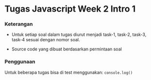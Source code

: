 # Tugas Javascript Week 2 Intro 1

### Keterangan
- Untuk setiap soal dalam tugas diurut menjadi task-1, task-2, task-3, task-4 sesuai dengan nomor soal.

- Source code yang dibuat berdasarkan permintaan soal


### Penggunaan
Untuk beberapa tugas bisa di test menggunakan:
`console.log()`